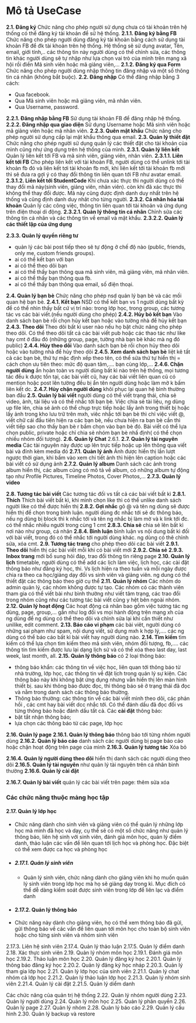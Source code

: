 # Mô tả UseCase

**2.1. Đăng ký**
Chức năng cho phép người sử dụng chưa có tài khoản trên hệ thống có thể đăng ký tài khoản để sử hệ thống.
**2.1.1. Đăng ký bằng FB**
Chức năng cho phép người dùng đăng ký tài khoản bằng cách sử dụng tài khoản FB để đk tài khoản trên hệ thống. Hệ thống sẽ sử dụng avatar, Tên, email, giới tính,.. các thông tin này người dùng có thể chỉnh sửa, các thông tin khác người dùng sẽ tự nhập như lựa chọn vai trò của mình trên mạng xã hội rồi điền Mã sinh viên hoặc mã giảng viên,...
**2.1.2. Đăng ký qua Form**
Chức năng cho phép người dùng nhập thông tin đăng nhập và một số thông tin cá nhân  (không bắt buộc).
**2.2. Đăng nhập**
Có thể đăng nhập bằng 3 cách:
- Qua facebook.
- Qua Mã sinh viên hoặc mã giảng viên, mã nhân viên.
- Qua Username, password.

**2.2.1. Đăng nhập bằng FB**
Sử dụng tài khoản FB để đăng nhập hệ thống.
**2.2.2. Đăng nhập qua giao diện**
Sử dụng Username hoặc Mã sinh viên hoặc mã giảng viên hoặc mã nhân viên.
**2.2.3. Quên mật khẩu**
Chức năng cho phép người sử dụng cấp lại mật khẩu thông qua email.
**2.3. Quản lý thiết đặt**
Chức năng cho phép người sử dụng quản lý các thiết đặt cho tài khoản của mình cũng như ứng dụng trên hệ thống của mình.
**2.3.1. Quản lý liên kết**
Quản lý liên kết tới FB và mã sinh viên, giảng viên, nhân viên.
**2.3.1.1. Liên kết tới FB**
Cho phép liên kết với tài khoản FB, người dùng có thể unlink tới tài khoản fb đó và liên kết tơi tài khoản fb mới, khi liên kết tới tài khoản fb mới thì sẽ đưa ra gợi ý có thay đổi thông tin liên quan tới FB như avatar email.
**2.3.1.2. Liên kết tới StudentCode**
Khi chưa xác thực thì người dùng có thể thay đổi mã này(sinh viên, giảng viên, nhân viên). còn khi đã xác thực thì không thể thay đổi được. Mã này cũng được định danh duy nhất trên hệ thống và cũng định danh duy nhât cho từng người.
**2.3.2. Cá nhân hóa tài khoản**
Quản lý các công việc, thông tin liên quan tới tài khoản và ứng dụng trên điện thoại di động.
**2.3.2.1. Quản lý thông tin cá nhân**
Chỉnh sửa các thông tin cá nhân và các thông tin về email và mật khẩu.
**2.3.2.2. Quản lý các thiết lập của ứng dụng**

**2.3.3. Quản lý quyền riêng tư**
  + quản lý các bài post tiếp theo sẽ tự động ở chế độ nào (public, friends, only me, custom friends groups).
  + ai có thể kết bạn với bạn
  + ai có thể theo dõi bạn
  + ai có thể thấy bạn thông qua mã sinh viên, mã giảng viên, mã nhân viên.
  + ai có thể thấy bạn thông qua fb.
  + ai có thể thấy bạn thông qua email, số điện thoại.

**2.4. Quản lý bạn bè**
Chức năng cho phép nsd quản lý bạn bè và các mối quan hệ bạn bè.
**2.4.1. Kết bạn**
NSD có thể kết bạn vs 1 người dùng bất kỳ để có thể nhìn thấy bất cứ vị trí nào: trong lớp học, trong group, các tương tác vs các bài viết.(nếu người dùng cho phép)
**2.4.2. Hủy bỏ kết bạn**
 Vào danh sách bạn bè rồi chọn hủy kết bạn hoặc vào tường nhà để hủy kết bạn
**2.4.3. Theo dõi**
Theo dõi bất kì user nào nếu họ bật chức năng cho phép theo dõi. Có thể theo dõi tất cả các bài viết pub hoặc các thao tác như like hay cmt ở đâu đó (những group, page, tường nhà bạn bè khác mà ng đó public)
**2.4.4. Hủy theo dõi**
Vào danh sách bạn bè rồi chọn hủy theo dõi hoặc vào tường nhà để hủy theo dõi
**2.4.5. Xem danh sách bạn bè**
liệt kê tất cả các bạn bè, thứ tự mặc định xếp theo tên, có thể sửa thứ tự hiển thị = cách chọn ưu tiên theo: mức độ quan tâm,.... bạn cùng lớp,...
**2.4.6. Chặn người dùng**
ẩn hoàn toàn vs người dùng bất kì nào trên hệ thống, mọi tương tác đều k được  tồn tại, các bài viết cũ, hay các bài viết liên quan cũ có mention hoặc post lên tường đều bị ẩn tên người dùng hoặc làm mờ k bấm liên kết dc.
**2.4.7. Hủy chặn người dùng**
khôi phục lại quan hệ bình thường ban đầu
**2.5. Quản lý bài viết**
người dùng có thể viết trạng thái, chia sẻ video, ảnh, tài liệu và có thể nhắc tới bạn bè.
Việc chia sẻ tài liệu, ng dùng up file lên, chia sẻ ảnh có thể chụp trực tiếp hoặc lấy ảnh trong thiết bị hoặc lấy ảnh trong kho lưu trữ trên mxh, viêc nhắc tới bạn bè thì chỉ việc viết @, viết chữ cái đầu tiên hiện ra các bạn bè, nếu chưa hiện ra bạn bè cần thì viết tiếp sao cho thấy bạn bè r bấm chọn vào bạn bè đó.
Bài viết có thể lựa chọn public, private hoặc chỉ chia sẻ nhóm bạn bè nhấ định( có thể chọn nhiều nhóm đối tượng).
**2.6. Quản lý Chat**
2.6.1.
**2.7. Quản lý tài nguyên media**
Các tài nguyên này được up lên trực tiếp hoặc up lên thông qua viết bài và đính kèm media đó
**2.7.1. Quản lý ảnh**
 Ảnh được hiển thị lần lượt ngược thời gian, khi bấm vào xem chi tiết ảnh thì  hiện lên caption hoặc các bài viết có sử dụng ảnh
**2.7.2. Quản lý album**
Danh sách các ảnh trong album hiển thị, các album cũng có mô tả về album, có những album tự động tạo như Profile Pictures, Timeline Photos, Cover Photos,...
**2.7.3. Quản lý video**

**2.8. Tương tác bài viết**
Các tương tác đối vs tất cả các bài viết bất kì
**2.8.1. Thích**
  Thích bài viết bất kì, khi mình chọn like thì có thể unlike danh sách người like có thể được hiển thị
**2.8.2. Gợi nhắc**
gõ @ và tên ng dùng sẽ được hiển thị để chọn
trong bình luận. người dùng đc nhắc tới sẽ đc thông báo, nếu ng dùng bị block thì k nhắc tới và tên ng nhắc bị làm mờ và k  link tới đc. có thể nhắc nhiều người trong cùng 1 cmt
**2.8.3. Chia sẻ**
chia sẻ lên bất kì nơi nào như group, cá nhân
**2.8.4. Bình luận**
bình luận vs nội dung bất kì đối với bài viết, trong đó có thể nhắc tới người dùng khác.
ng dùng có thê chỉnh sửa, xóa cmt.
**2.9. Tương tác trang**
cho phép theo dõi các bài viết
**2.9.1. Theo dõi**
hiển thị các bài viết mỗi khi có bài viết mới
**2.9.2. Chia sẻ**
**2.9.3. Inbox trang** mới bổ sung
hỏi đáp, trao đổi thông tin riêng page
**2.10. Quản lý lịch**
timetable, người dùng có thể add các lịch làm việc, lịch học, các cài đặt thông báo như đăng ký học, thi.
Vs lịch hiện ra theo tuần và mỗi ngày được chia ra theo ca học/giảng dạy đối vs sinh viên và giảng viên.
ng dung có thể thiết đặt các thông báo theo giờ cụ thể
**2.11. Quản lý nhóm**
Các nhóm do admin quản lý, các nhóm không được tự tạo. Các nhóm có các thành viên tham gia có thể viết bài như bình thường như viết tâm trạng, các trao đổi trong nhóm cũng như các tương tác bài viết cũng y hệt bên ngoài nhóm.
**2.12. Quản lý hoạt động**
Các hoạt động cá nhân bao gồm việc tương tác ng dùng, page, group,... gần như log đối vs mọi hành động trên mạng xh của ng dùng để ng dùng có thể theo dõi và chỉnh sửa lại khi cần thiết như unilike, edit comment.
**2.13. Báo cáo vi phạm**
các bài viêt, người dùng có những sai phạm như spam, nội dung viết, sử dụng mxh k hợp lý,....
các ng dùng có thể báo cáo bất kì bài viết hay người dùng nào.
**2.14. Tìm kiếm**
tìm kiếm có thể lựa chọn tìm kiếm theo mã sinh viên, nhóm đối tượng, fb,.... các thông tin tìm kiếm được lưu lại dạng lịch sử và có thể xóa theo last day, last week, last month, all.
**2.15. Quản lý thông báo**
có 2 loại thông báo:
+ thông báo khẩn: các thông tin về việc học, liên quan tới thông báo từ nhà trường, lớp học, các thông tin về đặt lịch trong quản lý sự kiện. Các thông báo này khi không bật ứng dụng nhưng vẫn hiển thị lên màn hình thiết bị. sau khi thông báo được đọc, thì thông báo sẽ ở trạng thái đã đọc và nằm trong danh sách các thông báo thường.
+ Thông báo thường: các thông tin về các bài viết mình theo dõi, các phản hồi , các cmt hay bài viết dcc nhắc tới. Có thể đánh dấu đã đọc đối vs từng thông báo hoặc đánh dấu tất cả.
Các **cài đặt** thông báo:
+ bật tắt nhận thông báo;
+ lựa chọn các thông báo từ các page, lớp học

**2.16. Quản lý page**
**2.16.1. Quản lý thông báo**
thông báo tới từng nhóm người dùng
**2.16.2. Quản lý báo cáo**
danh sách các người dùng bị page báo cáo hoặc chặn hoạt động trên page của mình
**2.16.3. Quản lý tương tác** Xóa bỏ

**2.16.4. Quản lý người dùng theo dõi**
hiển thị danh sách các người dùng theo dõi
**2.16.5. Quản lý tài nguyên**
như quản lý tài nguyên trên cá nhân bình thường
**2.16.6. Quản lý cài đặt**

**2.16.7. Quản lý bài viết**
quản lý các bài viết trên page: thêm sửa xóa

### Các chức năng thuộc mảng học tập
#### 2.17. Quản lý lớp học
- Chức năng dành cho sinh viên và giảng viên có thể quản lý những lớp học mà mình đã học và dạy, cụ thể sẽ có một số chức năng như quản lý thông báo, liên hệ sinh với sinh viên, đánh giá môn học, quản lý điểm danh, thảo luận các vấn đề liên quan tới lịch học và phòng học. Đặc biệt có thể xem được ca học và phòng học

+ ##### 2.17.1. Quản lý sinh viên
  + Quản lý sinh viên, chức năng dành cho giảng viên khi họ muốn quản lý sinh viên trong lớp học mà họ sẽ giảng dạy trong kì. Mục đích có thể dễ dàng kiểm soát được sinh viên trong lớp để liên lạc và điểm danh

+ #### 2.17.2. Quản lý thông báo
 + Chức năng này dành cho giảng viên, họ có thể xem thông báo đã gửi, gửi thông báo về các vấn đề liên quan tới môn học cho toàn bộ sinh viên hoặc cho từng sinh viên và nhóm sinh viên

2.17.3. Liên hệ sinh viên
2.17.4. Quản lý thảo luận
2.17.5. Quản lý điểm danh
2.18. Xác thực sinh viên
2.19. Quản lý nhóm môn học
2.19.1. Đánh giá môn học
2.19.2. Thảo luận môn học
2.20. Quản lý đăng ký học
2.20.1. Quản lý thông báo đăng ký học
2.20.2. Quản lý đăng ký học nháp
2.20.3. Quản lý tham gia lớp học
2.21. Quản lý lớp học của sinh viên
2.21.1. Quản lý chat nhóm cả lớp học
2.21.2. Quản lý thảo luận lớp học
2.21.3. Quản lý nhóm sinh viên
2.21.4. Quản lý cài đặt
2.21.5. Quản lý diểm danh

Các chức năng của quản trị hệ thống
2.22. Quản lý nhóm người dùng
2.23. Quản lý người dùng
2.24. Quản lý môn học
2.25. Quản lý phân quyền
2.26. Quản lý page
2.27. Quản lý nhóm
2.28. Quản lý báo cáo
2.29. Quản lý cấu hình
2.30. Quản lý backup và restore
